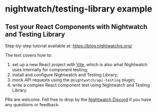 # nightwatch/testing-library example

## Test your React Components with Nightwatch and Testing Library

Step-by-step tutorial available at: https://blog.nightwatchjs.org/  

The text covers how to:

1. set up a new React project with [Vite](https://vitejs.dev/), which is also what Nightwatch uses internally for component testing;
2. install and configure Nightwatch and Testing Library;
3. mock API requests using the `@nightwatch/api-testing` plugin;
4. write a complex React component test using Nightwatch and Testing Library.


PRs are welcome. Fell free to drop by the [Nightwatch Discord](https://discord.com/invite/SN8Da2X) if you have any questions or feedback.     